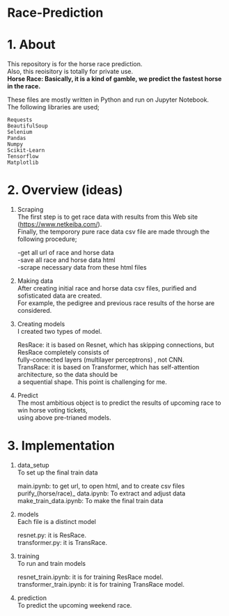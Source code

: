 # Race-Prediction
# 1. About
This repository is for the horse race prediction. </br>
Also, this reoisitory is totally for private use.  </br>
**Horse Race: Basically, it is a kind of gamble, we predict the fastest horse in the race.**</br>

These files are mostly written in Python and run on Jupyter Notebook. </br>
The following libraries are used; </br> 

    Requests 
    BeautifulSoup 
    Selenium 
    Pandas 
    Numpy 
    Scikit-Learn
    Tensorflow 
    Matplotlib 
  

# 2. Overview (ideas)
1. Scraping </br>
The first step is to get race data with results from this Web site (https://www.netkeiba.com/). </br>
Finally, the temporory pure race data csv file are made through the following procedure; </br>

    -get all url of race and horse data </br>
    -save all race and horse data html </br>
    -scrape necessary data from these html files </br>


2. Making data </br>
After creating initial race and horse data csv files, purified and sofisticated data are created. </br>
For example, the pedigree and previous race results of the horse are considered.  </br>

3. Creating models </br>
I created two types of model. </br>

    ResRace: it is based on Resnet, which has skipping connections, but ResRace completely consists of </br>
             fully-connected layers (multilayer perceptrons) , not CNN.  </br>
    TransRace: it is based on Transformer, which has self-attention architecture, so the data should be </br>
               a sequential shape. This point is challenging for me. </br>


4. Predict </br>
The most ambitious object is to predict the results of upcoming race to win horse voting tickets, </br>
using above pre-trianed models.  </br>

# 3. Implementation
1. data_setup </br>
To set up the final train data </br>

    main.ipynb: to get url, to open html, and to create csv files </br>
    purify_(horse/race)_ data.ipynb: To extract and adjust data </br>
    make_train_data.ipynb: To make the final train data </br>


2. models </br>
Each file is a distinct model </br>

    resnet.py: it is ResRace. </br>
    transformer.py: it is TransRace. </br>


3. training </br>
To run and train models </br>

    resnet_train.ipynb: it is for training ResRace model. </br>
    transformer_train.ipynb: it is for training TransRace model. </br>


4. prediction </br>
To predict the upcoming weekend race. </br>
